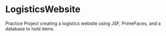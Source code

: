 # LogisticsWebsite
Practice Project creating a logistics website using JSF, PrimeFaces, and a database to hold items.
